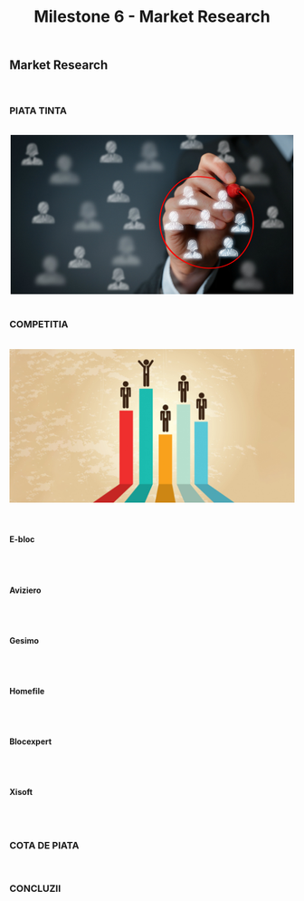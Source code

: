 ﻿---
title: Milestone 6 - Market Research
categories: Market Research
<!--author_staff_member:
show_comments: true
---

## Market Research  

<br/>

### PIATA TINTA 

<br/>
<center>
<img src="https://github.com/rptoma/Flaty/raw/master/_posts/MarketResearch/target_market.jpeg" width="500">
</center>  
<br/>



### COMPETITIA  

<br/>
<center>
<img src="https://github.com/rptoma/Flaty/raw/master/_posts/MarketResearch/competition.jpeg" width="800">
</center>
<br/>
<br/>

#### E-bloc
<br/>
<br/>


#### Aviziero
<br/>
<br/>


#### Gesimo
<br/>
<br/>


#### Homefile
<br/>
<br/>


#### Blocexpert
<br/>
<br/>


#### Xisoft
<br/>
<br/>



### COTA DE PIATA  

<br/>


### CONCLUZII  
<br/>
